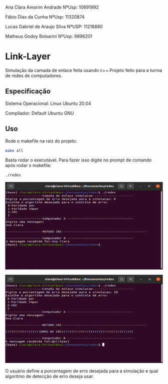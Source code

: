 Ana Clara Amorim Andrade NºUsp: 10691992

Fábio Dias da Cunha NºUsp: 11320874

Lucas Gabriel de Araujo Silva NºUSP: 11218880

Matheus Godoy Bolsarini NºUsp: 9896201

# Link-Layer
Simulação da camada de enlace feita usando c++.Projeto feito para a turma de redes de computadores.

## Especificação
Sistema Operacional: Linux Ubuntu 20.04

Compilador: Default Ubuntu GNU

## Uso

Rode o makefile na raiz do projeto:

```bash
make all
```

Basta rodar o executável. Para fazer isso digite no prompt de comando após rodar o makefile:

```bash
./redes
```

![CRC example](./exemplo_crc.PNG "CRC Example")

![CRC example_error](./exemplo_erro_crc.PNG "CRC ERROR Example")

O usuário define a porcentagem de erro desejada para a simulação e qual algoritmo de detecção de erro deseja usar.
